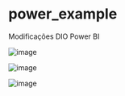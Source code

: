 # power_example
Modificações DIO Power BI

![image](https://github.com/user-attachments/assets/f0e7d42a-2a07-487b-9edf-ec8c845d1bf2)

![image](https://github.com/user-attachments/assets/6e45e324-fef3-4483-a824-974495ddbc02)

![image](https://github.com/user-attachments/assets/46436c90-437b-4edc-bfbe-41240c13db2d)



